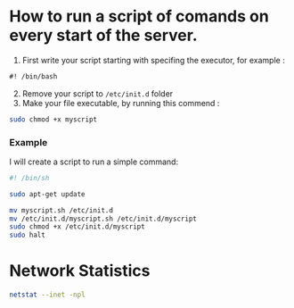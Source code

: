 # How to run a script of comands on every start of the server.

1. First write your script starting with specifing the executor, for example :
```md
#! /bin/bash
```
2. Remove your script to `/etc/init.d` folder
3. Make your file executable, by running this commend :
```bash
sudo chmod +x myscript
```
### Example
I will create a script to run a simple command:
```bash
#! /bin/sh

sudo apt-get update
```
```bash
mv myscript.sh /etc/init.d
mv /etc/init.d/myscript.sh /etc/init.d/myscript
sudo chmod +x /etc/init.d/myscript
sudo halt
```

# Network Statistics

```bash
netstat --inet -npl
```

